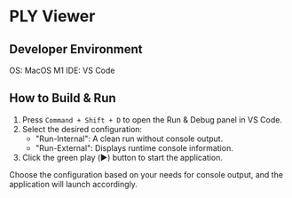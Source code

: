 # PLY Viewer

## Developer Environment

OS: MacOS M1
IDE: VS Code

## How to Build & Run

1. Press `Command + Shift + D` to open the Run & Debug panel in VS Code.
2. Select the desired configuration:
    - "Run-Internal": A clean run without console output.
    - "Run-External": Displays runtime console information.
3. Click the green play (▶️) button to start the application.

Choose the configuration based on your needs for console output, and the application will launch accordingly.